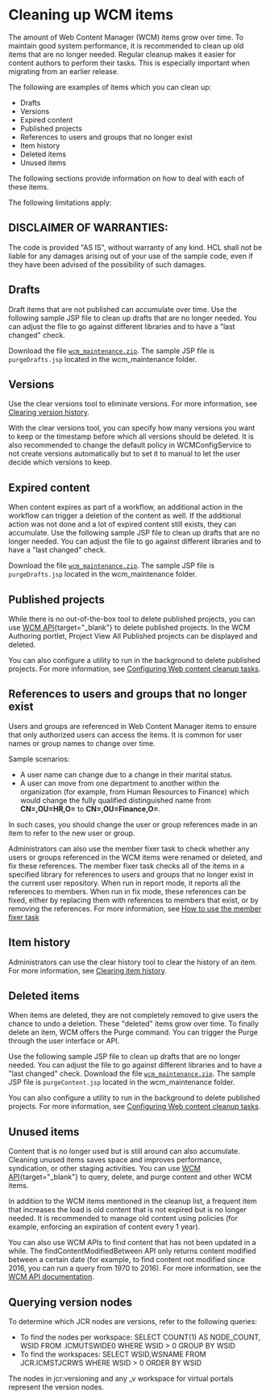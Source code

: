 # Cleaning up WCM items

The amount of Web Content Manager (WCM) items grow over time. To maintain good system performance, it is recommended to clean up old items that are no longer needed. Regular cleanup makes it easier for content authors to perform their tasks. This is especially important when migrating from an earlier release.

The following are examples of items which you can clean up:

- Drafts
- Versions
- Expired content
- Published projects
- References to users and groups that no longer exist 
- Item history
- Deleted items
- Unused items

The following sections provide information on how to deal with each of these items.

The following limitations apply:

DISCLAIMER OF WARRANTIES:
-------------------------
The code is provided "AS IS", without warranty of any kind. HCL shall not be liable for any damages arising out of your use of the sample code, even if they have been advised of the possibility of such damages.

## Drafts

Draft items that are not published can accumulate over time. Use the following sample JSP file to clean up drafts that are no longer needed. You can adjust the file to go against different libraries and to have a "last changed" check.

Download the file [`wcm_maintenance.zip`](https://git.cwp.pnp-hcl.com/CWPdoc/dx-mkdocs/files/1822/wcm_maintenance.zip). The sample JSP file is `purgeDrafts.jsp` located in the wcm_maintenance folder.

## Versions

Use the clear versions tool to eliminate versions. For more information, see [Clearing version history](../manage_content/wcm_configuration/wcm_adm_tools/wcm_admin_clear_versions.md).

With the clear versions tool, you can specify how many versions you want to keep or the timestamp before which all versions should be deleted. It is also recommended to change the default policy in WCMConfigService to not create versions automatically but to set it to manual to let the user decide which versions to keep.

## Expired content

When content expires as part of a workflow, an additional action in the workflow can trigger a deletion of the content as well. If the additional action was not done and a lot of expired content still exists, they can accumulate. Use the following sample JSP file to clean up drafts that are no longer needed. You can adjust the file to go against different libraries and to have a "last changed" check.

Download the file [`wcm_maintenance.zip`](https://git.cwp.pnp-hcl.com/CWPdoc/dx-mkdocs/files/1822/wcm_maintenance.zip). The sample JSP file is `purgeDrafts.jsp` located in the wcm_maintenance folder.

## Published projects

While there is no out-of-the-box tool to delete published projects, you can use [WCM API](https://help.hcl-software.com/digital-experience/8.5/dev/javadoc/vrm/850/api_docs/com/ibm/workplace/wcm/api/Workspace.html){target="_blank"} to delete published projects. In the WCM Authoring portlet, Project View All Published projects can be displayed and deleted.

You can also configure a utility to run in the background to delete published projects. For more information, see [Configuring Web content cleanup tasks](../manage_content/wcm_configuration/wcm_adm_tools/wcm_config_clean_tasks.md).

## References to users and groups that no longer exist

Users and groups are referenced in Web Content Manager items to ensure that only authorized users can access the items. It is common for user names or group names to change over time.

Sample scenarios:

- A user name can change due to a change in their marital status.
- A user can move from one department to another within the organization (for example, from Human Resources to Finance) which would change the fully qualified distinguished name from **CN=<firstname lastname>,OU=HR,O=<companyname>** to **CN=<firstname lastname>,OU=Finance,O=<companyname>**.

In such cases, you should change the user or group references made in an item to refer to the new user or group.

Administrators can also use the member fixer task to check whether any users or groups referenced in the WCM items were renamed or deleted, and fix these references. The member fixer task checks all of the items in a specified library for references to users and groups that no longer exist in the current user repository. When run in report mode, it reports all the references to members. When run in fix mode, these references can be fixed, either by replacing them with references to members that exist, or by removing the references. For more information, see [How to use the member fixer task](../manage_content/wcm_configuration/wcm_adm_tools/wcm_member_fixer/wcm_admin_member-fixer.md)

## Item history

Administrators can use the clear history tool to clear the history of an item. For more information, see [Clearing item history](../manage_content/wcm_configuration/wcm_adm_tools/wcm_admin_clear_history.md).

## Deleted items

When items are deleted, they are not completely removed to give users the chance to undo a deletion. These "deleted" items grow over time. To finally delete an item, WCM offers the Purge command. You can trigger the Purge through the user interface or API.

Use the following sample JSP file to clean up drafts that are no longer needed. You can adjust the file to go against different libraries and to have a "last changed" check. Download the file [`wcm_maintenance.zip`](https://git.cwp.pnp-hcl.com/CWPdoc/dx-mkdocs/files/1822/wcm_maintenance.zip). The sample JSP file is `purgeContent.jsp` located in the wcm_maintenance folder.

You can also configure a utility to run in the background to delete published projects. For more information, see [Configuring Web content cleanup tasks](../manage_content/wcm_configuration/wcm_adm_tools/wcm_config_clean_tasks.md).

## Unused items

Content that is no longer used but is still around can also accumulate. Cleaning unused items saves space and improves performance, syndication, or other staging activities. You can use [WCM API](https://help.hcl-software.com/digital-experience/8.5/dev/javadoc/vrm/850/api_docs/com/ibm/workplace/wcm/api/Workspace.html){target="_blank"} to query, delete, and purge content and other WCM items.

In addition to the WCM items mentioned in the cleanup list, a frequent item that increases the load is old content that is not expired but is no longer needed. It is recommended to manage old content using policies (for example, enforcing an expiration of content every 1 year).

You can also use WCM APIs to find content that has not been updated in a while. The findContentModifiedBetween API only returns content modified between a certain date (for example, to find content not modified since 2016, you can run a query from 1970 to 2016). For more information, see the [WCM API documentation](https://help.hcl-software.com/digital-experience/8.5/dev/javadoc/vrm/850/api_docs/com/ibm/workplace/wcm/api/Workspace.html#findContentModifiedBetween(java.util.Date,%20java.util.Date)).

## Querying version nodes

To determine which JCR nodes are versions, refer to the following queries:
- To find the nodes per workspace: SELECT COUNT(1) AS NODE_COUNT, WSID FROM <schema>.ICMUTSWIDE0 WHERE WSID > 0 GROUP BY WSID
- To find the workspaces: SELECT WSID,WSNAME FROM JCR.ICMSTJCRWS WHERE WSID > 0 ORDER BY WSID
  
The nodes in jcr:versioning and any _v workspace for virtual portals represent the version nodes.
